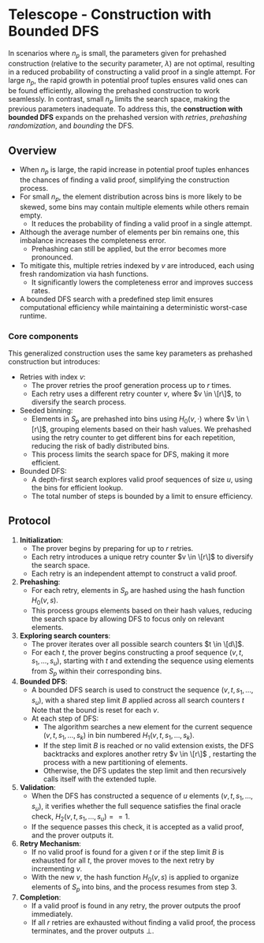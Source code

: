# Telescope - Construction with Bounded DFS

In scenarios where $n_p$ is small, the parameters given for prehashed construction (relative to the security parameter, $\lambda$) are not optimal, resulting in a reduced probability of constructing a valid proof in a single attempt.
For large $n_p$, the rapid growth in potential proof tuples ensures valid ones can be found efficiently, allowing the prehashed construction to work seamlessly.
In contrast, small $n_p$ limits the search space, making the previous parameters inadequate.
To address this, the **construction with bounded DFS** expands on the prehashed version with *retries*, *prehashing randomization*, and *bounding* the DFS.

## Overview
- When $n_p$ is large, the rapid increase in potential proof tuples enhances the chances of finding a valid proof, simplifying the construction process.
- For small $n_p$, the element distribution across bins is more likely to be skewed, some bins may contain multiple elements while others remain empty.
  - It reduces the probability of finding a valid proof in a single attempt.
- Although the average number of elements per bin remains one, this imbalance increases the completeness error. 
  - Prehashing can still be applied, but the error becomes more pronounced.
- To mitigate this, multiple retries indexed by $v$ are introduced, each using fresh randomization via hash functions. 
  - It significantly lowers the completeness error and improves success rates.
- A bounded DFS search with a predefined step limit ensures computational efficiency while maintaining a deterministic worst-case runtime.

### Core components
This generalized construction uses the same key parameters as prehashed construction but introduces:
- Retries with index $v$: 
  - The prover retries the proof generation process up to $r$ times.
  - Each retry uses a different retry counter $v$, where $v \in \[r\]$, to diversify the search process.
- Seeded binning:
  - Elements in $S_p$ are prehashed into bins using $H_0(v, \cdot)$ where $v \in \[r\]$, grouping elements based on their hash values. We prehashed using the retry counter to get different bins for each repetition, reducing the risk of badly distributed bins.
  - This process limits the search space for DFS, making it more efficient.
- Bounded DFS:
  - A depth-first search explores valid proof sequences of size $u$, using the bins for efficient lookup.
  - The total number of steps is bounded by a limit to ensure efficiency.

## Protocol
1. **Initialization**:
   - The prover begins by preparing for up to $r$ retries. 
   - Each retry introduces a unique retry counter $v \in \[r\]$ to diversify the search space.
   - Each retry is an independent attempt to construct a valid proof.
2. **Prehashing**:
   - For each retry, elements in $S_p$ are hashed using the hash function $H_0(v, s)$.
   - This process groups elements based on their hash values, reducing the search space by allowing DFS to focus only on relevant elements.
3. **Exploring search counters**:
   - The prover iterates over all possible search counters $t \in \[d\]$.
   - For each $t$, the prover begins constructing a proof sequence $(v, t, s_1, \ldots, s_u)$, starting with $t$ and extending the sequence using elements from $S_p$ within their corresponding bins.
4. **Bounded DFS**:
   - A bounded DFS search is used to construct the sequence $(v, t, s_1, \ldots, s_u)$, with a shared step limit $B$ applied across all search counters $t$ Note that the bound is reset for each $v$.
   - At each step of DFS:
     - The algorithm searches a new element for the current sequence $(v, t, s_1, \ldots, s_k)$ in bin numbered $H_1(v, t, s_1, \ldots, s_k)$.
     - If the step limit $B$ is reached or no valid extension exists, the DFS backtracks and explores another retry $v \in \[r\]$ , restarting the process with a new partitioning of elements. 
     - Otherwise, the DFS updates the step limit and then recursively calls itself with the extended tuple.
5. **Validation**:
   - When the DFS has constructed a sequence of $u$ elements $(v, t, s_1, \ldots, s_u)$, it verifies whether the full sequence satisfies the final oracle check, $H_2(v, t, s_1, \ldots, s_u) == 1$.
   - If the sequence passes this check, it is accepted as a valid proof, and the prover outputs it.
6. **Retry Mechanism**:
   - If no valid proof is found for a given $t$ or if the step limit $B$ is exhausted for all $t$, the prover moves to the next retry by incrementing $v$.
   - With the new $v$, the hash function $H_0(v, s)$ is applied to organize elements of $S_p$ into bins, and the process resumes from step 3.
7. **Completion**:
   - If a valid proof is found in any retry, the prover outputs the proof immediately.
   - If all $r$ retries are exhausted without finding a valid proof, the process terminates, and the prover outputs $\bot$.

